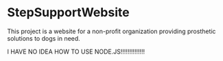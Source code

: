 # StepSupportWebsite

This project is a website for a non-profit organization providing prosthetic solutions to dogs in need. 

I HAVE NO IDEA HOW TO USE NODE.JS!!!!!!!!!!!!!!